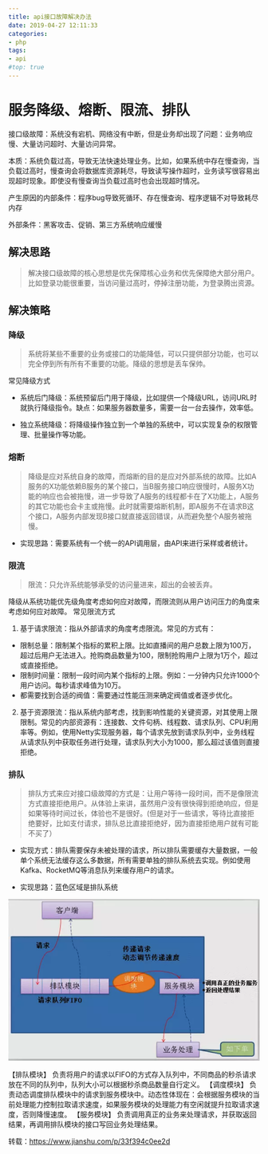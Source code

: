 ```yaml
---
title: api接口故障解决办法
date: 2019-04-27 12:11:33
categories:
- php
tags:
- api
#top: true
---
```



# 服务降级、熔断、限流、排队


接口级故障：系统没有宕机、网络没有中断，但是业务却出现了问题：业务响应慢、大量访问超时、大量访问异常。

本质：系统负载过高，导致无法快速处理业务。比如，如果系统中存在慢查询，当负载过高时，慢查询会将数据库资源耗尽，导致读写操作超时，业务读写很容易出现超时现象。即使没有慢查询当负载过高时也会出现超时情况。

产生原因的内部条件：程序bug导致死循环、存在慢查询、程序逻辑不对导致耗尽内存

外部条件：黑客攻击、促销、第三方系统响应缓慢



## 解决思路

> 解决接口级故障的核心思想是优先保障核心业务和优先保障绝大部分用户。比如登录功能很重要，当访问量过高时，停掉注册功能，为登录腾出资源。

## 解决策略


### 降级

> 系统将某些不重要的业务或接口的功能降低，可以只提供部分功能，也可以完全停到所有所有不重要的功能。降级的思想是丢车保帅。


常见降级方式

- 系统后门降级：系统预留后门用于降级，比如提供一个降级URL，访问URL时就执行降级指令。缺点：如果服务器数量多，需要一台一台去操作，效率低。

- 独立系统降级：将降级操作独立到一个单独的系统中，可以实现复杂的权限管理、批量操作等功能。


### 熔断


> 降级是应对系统自身的故障，而熔断的目的是应对外部系统的故障。比如A服务的X功能依赖B服务的某个接口，当B服务接口响应很慢时，A服务X功能的响应也会被拖慢，进一步导致了A服务的线程都卡在了X功能上，A服务的其它功能也会卡主或拖慢。此时就需要熔断机制，即A服务不在请求B这个接口，A服务内部发现B接口就直接返回错误，从而避免整个A服务被拖慢。


- 实现思路：需要系统有一个统一的API调用层，由API来进行采样或者统计。


### 限流

> 限流：只允许系统能够承受的访问量进来，超出的会被丢弃。


降级从系统功能优先级角度考虑如何应对故障，而限流则从用户访问压力的角度来考虑如何应对故障。
常见限流方式
1. 基于请求限流：指从外部请求的角度考虑限流。常见的方式有：
- 限制总量：限制某个指标的累积上限。比如直播间的用户总数上限为100万，超过后用户无法进入。抢购商品数量为100，限制抢购用户上限为1万个，超过或直接拒绝。
- 限制时间量：限制一段时间内某个指标的上限。例如：一分钟内只允许1000个用户访问。每秒请求峰值为10万。
- 都需要找到合适的阀值：需要通过性能压测来确定阀值或者逐步优化。
2. 基于资源限流：指从系统内部考虑，找到影响性能的关键资源，对其使用上限限制。常见的内部资源有：连接数、文件句柄、线程数、请求队列、CPU利用率等。例如，使用Netty实现服务器，每个请求先放到请求队列中，业务线程从请求队列中获取任务进行处理，请求队列大小为1000，那么超过该值则直接拒绝。 
### 排队



> 排队方式来应对接口级故障的方式是：让用户等待一段时间，而不是像限流方式直接拒绝用户。从体验上来讲，虽然用户没有很快得到拒绝响应，但是如果等待时间过长，体验也不是很好。(但是对于一些请求，等待比直接拒绝要好，比如支付请求，排队总比直接拒绝好，因为直接拒绝用户就有可能不买了）

- 实现方式：排队需要保存未被处理的请求，所以排队需要缓存大量数据，一般单个系统无法缓存这么多数据，所有需要单独的排队系统去实现。例如使用Kafka、RocketMQ等消息队列来缓存用户的请求。

- 实现思路：蓝色区域是排队系统


<img src="/img/Pasted1.png">


【排队模块】
负责将用户的请求以FIFO的方式存入队列中，不同商品的秒杀请求放在不同的队列中，队列大小可以根据秒杀商品数量自行定义。
【调度模块】
负责动态调度排队模块中的请求到服务模块中。动态性体现在：会根据服务模块的当前处理能力控制拉取请求速度，如果服务模块的处理能力有空闲就提升拉取请求速度，否则降慢速度。
【服务模块】
负责调用真正的业务来处理请求，并获取返回结果，再调用排队模块的接口写回业务处理结果。



转载：https://www.jianshu.com/p/33f394c0ee2d

